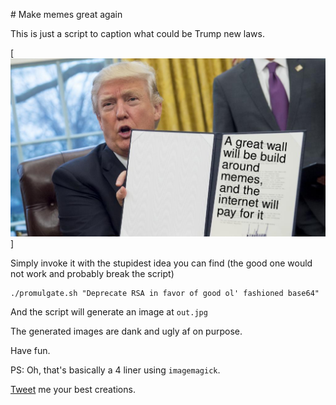 # Make memes great again

This is just a script to caption what could be Trump new laws.

[![](https://raw.githubusercontent.com/thomas-maurice/promulgator/master/static/sample.jpg)]

Simply invoke it with the stupidest idea you can find (the good one would not work and
probably break the script)

```
./promulgate.sh "Deprecate RSA in favor of good ol' fashioned base64"
```

And the script will generate an image at `out.jpg`

The generated images are dank and ugly af on purpose.

Have fun.

PS: Oh, that's basically a 4 liner using `imagemagick`.

[Tweet](https://twitter.com/thomas_maurice) me your best creations.
